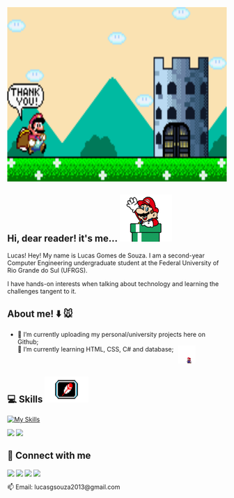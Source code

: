 
<img src="R8sz.gif" width="800" height="400" align= 'center'>

## Hi, dear reader! it's me... ![olá](mariodown.gif)
Lucas! Hey! My name is Lucas Gomes de Souza. I am a second-year Computer Engineering undergraduate student at the Federal University of Rio Grande do Sul (UFRGS).

I have hands-on interests when talking about technology and learning the challenges tangent to it.


## About me! :arrow_down: :mouse: 
- 🔭 I’m currently uploading my personal/university projects here on Github;<ul>
<li style="display: flex; align-items: left;"> 🌱 I’m currently learning HTML, CSS, C# and database;<img src="mario.gif" width="40" style="margin-left: 10px;"></li></ul>


## :computer: Skills <img src="https://github.com/lucasgdesouza/lucasgdesouza/raw/main/skills.gif" width="100" height="60">

[![My Skills](https://skillicons.dev/icons?i=c,python,java,cpp,html)](https://skillicons.dev)

![](http://github-profile-summary-cards.vercel.app/api/cards/stats?username=lucasgdesouza&theme=github_dark)
![](http://github-profile-summary-cards.vercel.app/api/cards/repos-per-language?username=lucasgdesouza&theme=github_dark)

## :busts_in_silhouette: Connect with me

<a href="https://discord.com/channels/@lucassouzaaa#0878"><img img width = '32px' align= 'center' src="https://logodownload.org/wp-content/uploads/2017/11/discord-logo-7-1.png"></a>
<a href = 'https://www.github.com/lucasgdesouza'> <img width = '32px' align= 'center' src="https://icon-library.com/images/github-icon-white/github-icon-white-6.jpg"/></a>
<a href = 'https://www.instagram.com/__lucas_gomes/'> <img width = '32px' align= 'center' src="https://www.freepnglogos.com/uploads/instagram-icon-png/instagram-icon-suzem-limited-make-known-20.png"/></a>
<a href = 'https://www.linkedin.com/in/lucas-gomes2005'> <img width = '32px' align= 'center' src="https://cdn-icons-png.flaticon.com/512/179/179330.png"/></a> 

<p>📫 Email: lucasgsouza2013@gmail.com</p>
